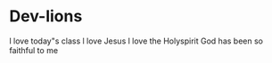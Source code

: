 # Dev-lions
l love today"s class
l love Jesus
l love the Holyspirit
God has been so faithful to me 
